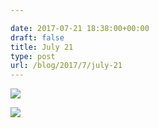 ```yaml
---

date: 2017-07-21 18:38:00+00:00
draft: false
title: July 21
type: post
url: /blog/2017/7/july-21
---
```




  
   ![](/images/2017-07-21-20177july-21/IMG_1918.jpg)

  

  
   ![](/images/2017-07-21-20177july-21/IMG_1919.jpg)

  


